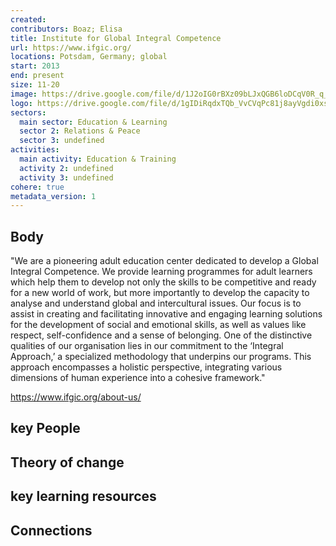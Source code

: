 ```yaml
---
created:
contributors: Boaz; Elisa
title: Institute for Global Integral Competence
url: https://www.ifgic.org/
locations: Potsdam, Germany; global
start: 2013
end: present
size: 11-20
image: https://drive.google.com/file/d/1J2oIG0rBXz09bLJxQGB6loDCqV0R_q_h/view?usp=drive_link
logo: https://drive.google.com/file/d/1gIDiRqdxTQb_VvCVqPc81j8ayVgdi0xs/view?usp=drive_link
sectors:
  main sector: Education & Learning
  sector 2: Relations & Peace
  sector 3: undefined
activities: 
  main activity: Education & Training
  activity 2: undefined
  activity 3: undefined
cohere: true
metadata_version: 1
---
```



## Body

"We are a pioneering adult education center dedicated to develop a Global Integral Competence. We provide learning programmes for adult learners which help them to develop not only the skills to be competitive and ready for a new world of work, but more importantly to develop the capacity to analyse and understand global and intercultural issues. Our focus is to assist in creating and facilitating innovative and engaging learning solutions for the development of social and emotional skills, as well as values like respect, self-confidence and a sense of belonging. One of the distinctive qualities of our organisation lies in our commitment to the ‘Integral Approach,’ a specialized methodology that underpins our programs. This approach encompasses a holistic perspective, integrating various dimensions of human experience into a cohesive framework."

https://www.ifgic.org/about-us/

## key People



## Theory of change



## key learning resources



## Connections




